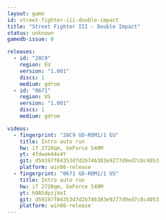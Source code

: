 ```yaml
---
layout: game
id: street-fighter-iii-double-impact
title: "Street Fighter III - Double Impact"
status: unknown
gamedb-issue: 0

releases:
  - id: "28C9"
    region: EU
    version: "1.001"
    discs: 1
    medium: gdrom
  - id: "0671"
    region: US
    version: "1.001"
    discs: 1
    medium: gdrom

videos:
  - fingerprint: "28C9 GD-ROM1/1 EU"
    title: Intro auto run
    hw: i7 2720qm, GeForce 540M
    yt: 4fdwom44o4Y
    git: d59197f84353d7d2b746383e9277d9ed7c8c4053
    platform: win86-release
  - fingerprint: "0671 GD-ROM1/1 US"
    title: Intro auto run
    hw: i7 2720qm, GeForce 540M
    yt: h9A5dpzjVeI
    git: d59197f84353d7d2b746383e9277d9ed7c8c4053
    platform: win86-release
---
```

